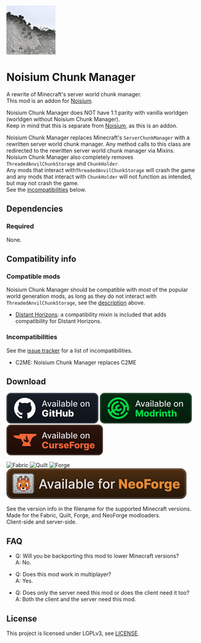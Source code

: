 ![Noisium icon](docs/assets/icon/icon_128x128.png)

# Noisium Chunk Manager

A rewrite of Minecraft's server world chunk manager.  
This mod is an addon for [Noisium](https://github.com/Steveplays28/noisium).

Noisium Chunk Manager does NOT have 1:1 parity with vanilla worldgen (worldgen without Noisium Chunk Manager).  
Keep in mind that this is separate from [Noisium](https://github.com/Steveplays28/noisium), as this is an addon.

Noisium Chunk Manager replaces Minecraft's `ServerChunkManager` with a rewritten server world chunk manager. Any method calls to this class
are redirected to the rewritten server world chunk manager via Mixins.  
Noisium Chunk Manager also completely removes `ThreadedAnvilChunkStorage` and `ChunkHolder`.  
Any mods that interact with`ThreadedAnvilChunkStorage` will crash the game and any mods that interact with `ChunkHolder` will not function
as intended, but may not crash the game.  
See the [incompatibilities](#incompatibilities) below.

## Dependencies

### Required

None.

## Compatibility info

### Compatible mods

Noisium Chunk Manager should be compatible with most of the popular world generation mods, as long as they do not interact with
`ThreadedAnvilChunkStorage`, see the [description](#noisium-chunk-manager) above.

- [Distant Horizons](https://modrinth.com/mod/distanthorizons): a compatibility mixin is included that adds compatibility for Distant
  Horizons.

### Incompatibilities

See
the [issue tracker](https://github.com/steves-underwater-paradise/noisiumchunkmanager/issues?q=is%3Aissue+is%3Aopen+sort%3Aupdated-desc+label%3Acompatibility)
for a list of incompatibilities.

- C2ME: Noisium Chunk Manager replaces C2ME

## Download

[![GitHub](https://github.com/intergrav/devins-badges/raw/2dc967fc44dc73850eee42c133a55c8ffc5e30cb/assets/cozy/available/github_vector.svg)](https://github.com/steves-underwater-paradise/noisiumchunkmanager)
[![Modrinth](https://github.com/intergrav/devins-badges/raw/2dc967fc44dc73850eee42c133a55c8ffc5e30cb/assets/cozy/available/modrinth_vector.svg)](https://modrinth.com/mod/noisiumchunkmanager)
[![CurseForge](https://github.com/intergrav/devins-badges/raw/2dc967fc44dc73850eee42c133a55c8ffc5e30cb/assets/cozy/available/curseforge_vector.svg)](https://www.curseforge.com/minecraft/mc-mods/noisiumchunkmanager)

![Fabric](https://github.com/intergrav/devins-badges/raw/2dc967fc44dc73850eee42c133a55c8ffc5e30cb/assets/compact/supported/fabric_vector.svg)
![Quilt](https://github.com/intergrav/devins-badges/raw/2dc967fc44dc73850eee42c133a55c8ffc5e30cb/assets/compact/supported/quilt_vector.svg)
![Forge](https://github.com/intergrav/devins-badges/raw/2dc967fc44dc73850eee42c133a55c8ffc5e30cb/assets/compact/supported/forge_vector.svg)
![NeoForge](docs/assets/badges/compact/supported/neoforge_vector.svg)

See the version info in the filename for the supported Minecraft versions.  
Made for the Fabric, Quilt, Forge, and NeoForge modloaders.  
Client-side and server-side.

## FAQ

- Q: Will you be backporting this mod to lower Minecraft versions?  
  A: No.

- Q: Does this mod work in multiplayer?  
  A: Yes.

- Q: Does only the server need this mod or does the client need it too?  
  A: Both the client and the server need this mod.

## License

This project is licensed under LGPLv3,
see [LICENSE](https://github.com/steves-underwater-paradise/noisiumchunkmanager/1.20-1.20.1/main/LICENSE).
